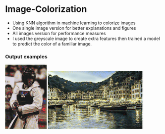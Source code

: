 # Image-Colorization
- Using KNN algorithm in machine learning to colorize images
- One single image version for better explanations and figures
- All images version for performance measures
- I used the greyscale image to create extra features then trained a model to predict the color of a familiar image. 

### Output examples
![example](https://github.com/Oz4/Image-Colorization/blob/master/predictedImages/12.png)
![example](https://github.com/Oz4/Image-Colorization/blob/master/predictedImages/27.png)

